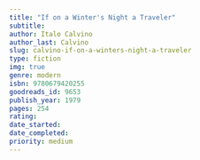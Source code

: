 ```yaml
---
title: "If on a Winter's Night a Traveler"
subtitle: 
author: Italo Calvino
author_last: Calvino
slug: calvino-if-on-a-winters-night-a-traveler
type: fiction
img: true
genre: modern
isbn: 9780679420255
goodreads_id: 9653
publish_year: 1979
pages: 254
rating: 
date_started:
date_completed:
priority: medium
---
```

